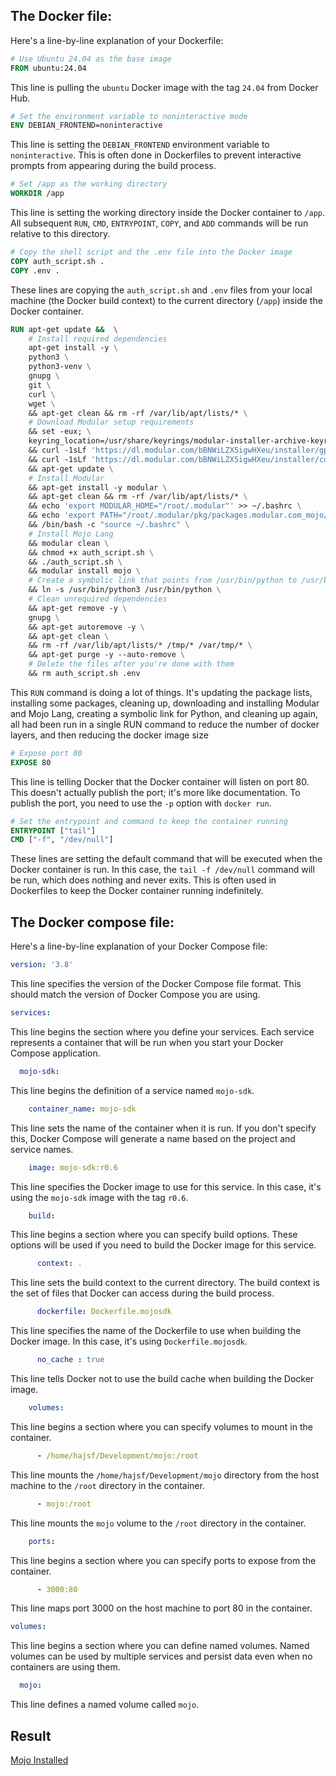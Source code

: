 ## The Docker file:

Here's a line-by-line explanation of your Dockerfile:

```Dockerfile
# Use Ubuntu 24.04 as the base image
FROM ubuntu:24.04
```
This line is pulling the `ubuntu` Docker image with the tag `24.04` from Docker Hub.

```Dockerfile
# Set the environment variable to noninteractive mode
ENV DEBIAN_FRONTEND=noninteractive
```
This line is setting the `DEBIAN_FRONTEND` environment variable to `noninteractive`. This is often done in Dockerfiles to prevent interactive prompts from appearing during the build process.

```Dockerfile
# Set /app as the working directory
WORKDIR /app
```
This line is setting the working directory inside the Docker container to `/app`. All subsequent `RUN`, `CMD`, `ENTRYPOINT`, `COPY`, and `ADD` commands will be run relative to this directory.

```Dockerfile
# Copy the shell script and the .env file into the Docker image
COPY auth_script.sh .
COPY .env .
```
These lines are copying the `auth_script.sh` and `.env` files from your local machine (the Docker build context) to the current directory (`/app`) inside the Docker container.

```Dockerfile
RUN apt-get update &&  \
    # Install required dependencies
    apt-get install -y \
    python3 \
    python3-venv \
    gnupg \
    git \
    curl \
    wget \
    && apt-get clean && rm -rf /var/lib/apt/lists/* \
    # Download Modular setup requirements
    && set -eux; \
    keyring_location=/usr/share/keyrings/modular-installer-archive-keyring.gpg \
    && curl -1sLf 'https://dl.modular.com/bBNWiLZX5igwHXeu/installer/gpg.0E4925737A3895AD.key' | gpg --dearmor >> ${keyring_location} \
    && curl -1sLf 'https://dl.modular.com/bBNWiLZX5igwHXeu/installer/config.deb.txt?distro=debian&codename=wheezy' > /etc/apt/sources.list.d/modular-installer.list \
    && apt-get update \
    # Install Modular
    && apt-get install -y modular \
    && apt-get clean && rm -rf /var/lib/apt/lists/* \
    && echo 'export MODULAR_HOME="/root/.modular"' >> ~/.bashrc \
    && echo 'export PATH="/root/.modular/pkg/packages.modular.com_mojo/bin:$PATH"' >> ~/.bashrc \
    && /bin/bash -c "source ~/.bashrc" \
    # Install Mojo Lang
    && modular clean \
    && chmod +x auth_script.sh \
    && ./auth_script.sh \
    && modular install mojo \
    # Create a symbolic link that points from /usr/bin/python to /usr/bin/python3
    && ln -s /usr/bin/python3 /usr/bin/python \
    # Clean unrequired dependencies
    && apt-get remove -y \
    gnupg \
    && apt-get autoremove -y \
    && apt-get clean \
    && rm -rf /var/lib/apt/lists/* /tmp/* /var/tmp/* \
    && apt-get purge -y --auto-remove \
    # Delete the files after you're done with them
    && rm auth_script.sh .env
```
This `RUN` command is doing a lot of things. It's updating the package lists, installing some packages, cleaning up, downloading and installing Modular and Mojo Lang, creating a symbolic link for Python, and cleaning up again, all had been run
in a single RUN command to reduce the number of docker layers, and then reducing the docker image size

```Dockerfile
# Expose port 80
EXPOSE 80
```
This line is telling Docker that the Docker container will listen on port 80. This doesn't actually publish the port; it's more like documentation. To publish the port, you need to use the `-p` option with `docker run`.

```Dockerfile
# Set the entrypoint and command to keep the container running
ENTRYPOINT ["tail"]
CMD ["-f", "/dev/null"]
```
These lines are setting the default command that will be executed when the Docker container is run. In this case, the `tail -f /dev/null` command will be run, which does nothing and never exits. This is often used in Dockerfiles to keep the Docker container running indefinitely.

## The Docker compose file:

Here's a line-by-line explanation of your Docker Compose file:

```yaml
version: '3.8'
```
This line specifies the version of the Docker Compose file format. This should match the version of Docker Compose you are using.

```yaml
services:
```
This line begins the section where you define your services. Each service represents a container that will be run when you start your Docker Compose application.

```yaml
  mojo-sdk:
```
This line begins the definition of a service named `mojo-sdk`.

```yaml
    container_name: mojo-sdk
```
This line sets the name of the container when it is run. If you don't specify this, Docker Compose will generate a name based on the project and service names.

```yaml
    image: mojo-sdk:r0.6
```
This line specifies the Docker image to use for this service. In this case, it's using the `mojo-sdk` image with the tag `r0.6`.

```yaml
    build:
```
This line begins a section where you can specify build options. These options will be used if you need to build the Docker image for this service.

```yaml
      context: .
```
This line sets the build context to the current directory. The build context is the set of files that Docker can access during the build process.

```yaml
      dockerfile: Dockerfile.mojosdk
```
This line specifies the name of the Dockerfile to use when building the Docker image. In this case, it's using `Dockerfile.mojosdk`.

```yaml
      no_cache : true
```
This line tells Docker not to use the build cache when building the Docker image.

```yaml
    volumes:
```
This line begins a section where you can specify volumes to mount in the container.

```yaml
      - /home/hajsf/Development/mojo:/root
```
This line mounts the `/home/hajsf/Development/mojo` directory from the host machine to the `/root` directory in the container.

```yaml
      - mojo:/root
```
This line mounts the `mojo` volume to the `/root` directory in the container.

```yaml
    ports:
```
This line begins a section where you can specify ports to expose from the container.

```yaml
      - 3000:80
```
This line maps port 3000 on the host machine to port 80 in the container.

```yaml
volumes:
```
This line begins a section where you can define named volumes. Named volumes can be used by multiple services and persist data even when no containers are using them.

```yaml
  mojo:
```
This line defines a named volume called `mojo`.

## Result

[Mojo Installed](https://github.com/hajsf/mojo-docker/blob/main/result.png?raw=true)